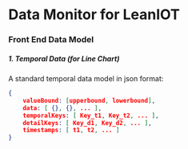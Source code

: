 Data Monitor for LeanIOT
===

### Front End Data Model

##### 1. Temporal Data (for Line Chart)

A standard temporal data model in json format:
```json
{
	valueBound: [upperbound, lowerbound],
	data: [ {}, {}, ... ],
	temporalKeys: [ Key_t1, Key_t2, ... ],
	detailKeys: [ Key_d1, Key_d2, ... ],
	timestamps: [ t1, t2, ... ]
}
```
